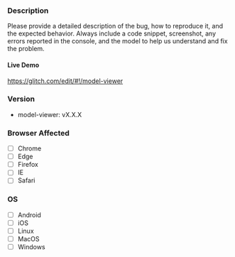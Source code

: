 <!-- Instructions For Filing a Bug: https://github.com/google/model-viewer/blob/master/packages/model-viewer/CONTRIBUTING.md#filing-bugs -->
### Description

Please provide a detailed description of the bug, how to reproduce it, and the
expected behavior.  Always include a code snippet, screenshot, any errors
reported in the console, and the model to help us understand and fix the
problem.

#### Live Demo
<!-- glitch.me starting point (remix and edit -- must be logged in to persist!) -->
https://glitch.com/edit/#!/model-viewer
<!-- ...or provide your own repro URL -->

### Version
<!--
If you're not sure, paste your script src (like https://unpkg.com/@google/model-viewer) 
into your browser and it will redirect to a numbered version.
-->
- model-viewer: vX.X.X

### Browser Affected
<!-- Check all that apply and please include the version tested -->
- [ ] Chrome
- [ ] Edge
- [ ] Firefox
- [ ] IE
- [ ] Safari

### OS
<!-- Check all that apply and please include the version tested -->
- [ ] Android
- [ ] iOS
- [ ] Linux
- [ ] MacOS
- [ ] Windows
